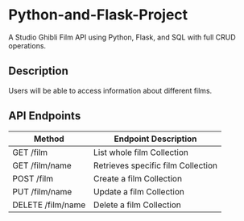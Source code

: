 # Python-and-Flask-Project

A Studio Ghibli Film API using Python, Flask, and SQL with full CRUD operations.

## Description
Users will be able to access information about different films.

## API Endpoints

| Method  | Endpoint	Description |
| ------------- | ------------- |
|GET	/film	 | List whole film Collection|
|GET	/film/name	| Retrieves specific film Collection|
|POST	/film	| Create a film Collection|
|PUT	/film/name	| Update a film Collection|
|DELETE	/film/name	| Delete a film Collection|
